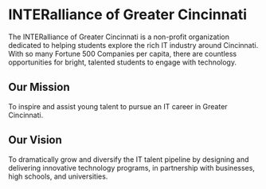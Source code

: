 # INTERalliance of Greater Cincinnati

The INTERalliance of Greater Cincinnati is a non-profit organization dedicated to helping students explore the rich IT industry around Cincinnati. With so many Fortune 500 Companies per capita, there are countless opportunities for bright, talented students to engage with technology.

## Our Mission
To inspire and assist young talent to pursue an IT career in Greater Cincinnati.
## Our Vision
To dramatically grow and diversify the IT talent pipeline by designing and delivering innovative technology programs, in partnership with businesses, high schools, and universities.
